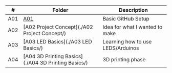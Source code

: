 | #   | Folder        | Description         |
| --- | ------------- | ------------------- |
| A01 | [A01](./A01/) | Basic GitHub Setup  |
| A02 | [A02 Project Concept](./A02 Project Concept/)| Idea for what I wanted to make |
| A03 | [A03 LED Basics](./A03 LED Basics/) | Learning how to use LEDS/Arduinos |
| A04 | [A04 3D Printing Basics](./A04 3D Printing Basics/) | 3D printing phase |
